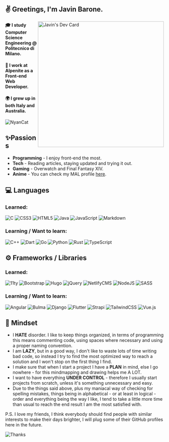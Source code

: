 ## ✌ Greetings, I'm Javin Barone.
<a href="https://app.daily.dev/Javinyx"><img src="https://api.daily.dev/devcards/82a19b490aa64b199e8c1edff4643296.png?r=er1" width="400" alt="Javin's Dev Card" align="right"/></a>
#### 🎓 I study Computer Science Engineering @ Politecnico di Milano.
#### 🏢 I work at Alpenite as a Front-end Web Developer.
#### 🌍 I grew up in both Italy and Australia.

![NyanCat](https://c.tenor.com/9zmtHZ0tIjkAAAAi/nyancat-rainbow-cat.gif)

## ✨Passions
+ **Programming** - I enjoy front-end the most.
+ **Tech** - Reading articles, staying updated and trying it out.
+ **Gaming** - Overwatch and Final Fantasy XIV.
+ **Anime** - You can check my MAL profile [here](https://myanimelist.net/profile/Javinyx).

## 💻 Languages
### Learned:
![C](https://img.shields.io/badge/c-%2300599C.svg?style=for-the-badge&logo=c&logoColor=white)
![CSS3](https://img.shields.io/badge/css3-%231572B6.svg?style=for-the-badge&logo=css3&logoColor=white)
![HTML5](https://img.shields.io/badge/html5-%23E34F26.svg?style=for-the-badge&logo=html5&logoColor=white)
![Java](https://img.shields.io/badge/java-%23ED8B00.svg?style=for-the-badge&logo=java&logoColor=white)
![JavaScript](https://img.shields.io/badge/javascript-%23323330.svg?style=for-the-badge&logo=javascript&logoColor=white)
![Markdown](https://img.shields.io/badge/markdown-%23000000.svg?style=for-the-badge&logo=markdown&logoColor=white)

### Learning / Want to learn:
![C++](https://img.shields.io/badge/c++-%2300599C.svg?style=for-the-badge&logo=c%2B%2B&logoColor=white)
![Dart](https://img.shields.io/badge/dart-%230175C2.svg?style=for-the-badge&logo=dart&logoColor=white)
![Go](https://img.shields.io/badge/go-%2300ADD8.svg?style=for-the-badge&logo=go&logoColor=white)
![Python](https://img.shields.io/badge/python-3670A0?style=for-the-badge&logo=python&logoColor=white)
![Rust](https://img.shields.io/badge/rust-%23000000.svg?style=for-the-badge&logo=rust&logoColor=white)
![TypeScript](https://img.shields.io/badge/typescript-%23007ACC.svg?style=for-the-badge&logo=typescript&logoColor=white)

## ⚙ Frameworks / Libraries
### Learned:
![11ty](https://img.shields.io/badge/11ty-000000?style=for-the-badge&logo=eleventy&logoColor=white)
![Bootstrap](https://img.shields.io/badge/bootstrap-%23563D7C.svg?style=for-the-badge&logo=bootstrap&logoColor=white)
![Hugo](https://img.shields.io/badge/Hugo-ff4088?style=for-the-badge&logo=hugo&logoColor=white)
![jQuery](https://img.shields.io/badge/jquery-%230769AD.svg?style=for-the-badge&logo=jquery&logoColor=white)
![NetlifyCMS](https://img.shields.io/badge/netlifycms-81a030?style=for-the-badge&logo=netlify&logoColor=white)
![NodeJS](https://img.shields.io/badge/node.js-6DA55F?style=for-the-badge&logo=node.js&logoColor=white)
![SASS](https://img.shields.io/badge/SASS-hotpink.svg?style=for-the-badge&logo=SASS&logoColor=white)

### Learning / Want to learn:
![Angular](https://img.shields.io/badge/angular-%23DD0031.svg?style=for-the-badge&logo=angular&logoColor=white)
![Bulma](https://img.shields.io/badge/bulma-%2338B2AC.svg?style=for-the-badge&logo=bulma&logoColor=white)
![Django](https://img.shields.io/badge/django-%23092E20.svg?style=for-the-badge&logo=django&logoColor=white)
![Flutter](https://img.shields.io/badge/Flutter-%2302569B.svg?style=for-the-badge&logo=Flutter&logoColor=white)
![Strapi](https://img.shields.io/badge/strapi-%232E7EEA.svg?style=for-the-badge&logo=strapi&logoColor=white)
![TailwindCSS](https://img.shields.io/badge/tailwindcss-%2338B2AC.svg?style=for-the-badge&logo=tailwind-css&logoColor=white)
![Vue.js](https://img.shields.io/badge/vuejs-%2335495e.svg?style=for-the-badge&logo=vuedotjs&logoColor=white)

## 🧠 Mindset
+ I **HATE** disorder. I like to keep things organized, in terms of programming this means commenting code, using spaces where necessary and using a proper naming convention.
+ I am **LAZY**, but in a good way, I don't like to waste lots of time writing bad code, so instead I try to find the most optimized way to reach a solution and I won't stop on the first thing I find.
+ I make sure that when I start a project I have a **PLAN** in mind, else I go nowhere - for this mindmapping and drawing helps me A LOT.
+ I want to have everything **UNDER CONTROL** - therefore I usually start projects from scratch, unless it's something unnecessary and easy.
+ Due to the things said above, plus my maniacal way of checking for spelling mistakes, things being in alphabetical - or at least in logical - order and everything being the way I like, I tend to take a little more time than usual to reach the end result I am the most satisfied with.

P.S. I love my friends, I think everybody should find people with similar interests to make their days brighter, I will plug some of their GitHub profiles here in the future.

![Thanks](https://user-images.githubusercontent.com/12400615/133885108-2a2f9ddb-efaa-4e70-bbed-3432d86f575e.gif)
